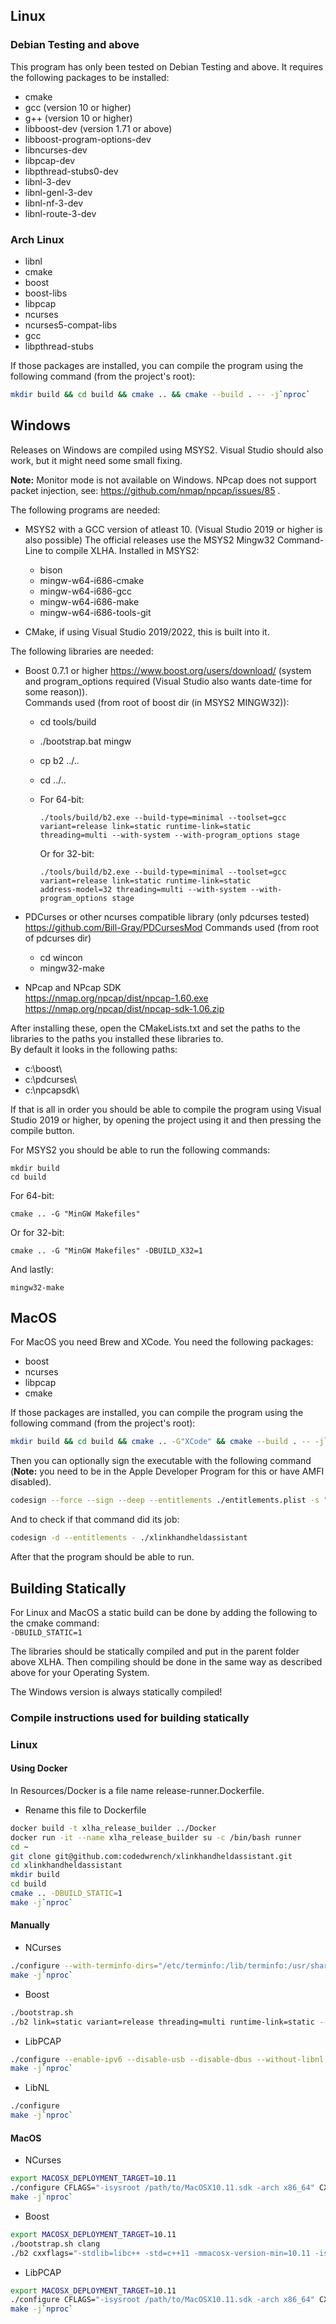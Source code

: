 ## Linux
### Debian Testing and above
This program has only been tested on Debian Testing and above.
It requires the following packages to be installed:
- cmake
- gcc (version 10 or higher)
- g++ (version 10 or higher)
- libboost-dev (version 1.71 or above)
- libboost-program-options-dev
- libncurses-dev
- libpcap-dev
- libpthread-stubs0-dev
- libnl-3-dev
- libnl-genl-3-dev
- libnl-nf-3-dev
- libnl-route-3-dev

### Arch Linux
- libnl
- cmake
- boost
- boost-libs
- libpcap
- ncurses
- ncurses5-compat-libs
- gcc
- libpthread-stubs

If those packages are installed, you can compile the program using the following command (from the project's root):
```bash
mkdir build && cd build && cmake .. && cmake --build . -- -j`nproc`
``` 

## Windows
Releases on Windows are compiled using MSYS2. Visual Studio should also work, but it might need some small fixing.

**Note:** Monitor mode is not available on Windows. NPcap does not support packet injection, see: https://github.com/nmap/npcap/issues/85 .

The following programs are needed:
- MSYS2 with a GCC version of atleast 10. (Visual Studio 2019 or higher is also possible) 
  The official releases use the MSYS2 Mingw32 Command-Line to compile XLHA. 
  Installed in MSYS2:
  - bison
  - mingw-w64-i686-cmake
  - mingw-w64-i686-gcc
  - mingw-w64-i686-make
  - mingw-w64-i686-tools-git

- CMake, if using Visual Studio 2019/2022, this is built into it.

The following libraries are needed:
- Boost 0.7.1 or higher https://www.boost.org/users/download/ (system and program_options required 
  (Visual Studio also wants date-time for some reason)).  
  Commands used (from root of boost dir (in MSYS2 MINGW32)): 
  - cd tools/build
  - ./bootstrap.bat mingw
  - cp b2 ../..
  - cd ../..
  - For 64-bit:
    ```
    ./tools/build/b2.exe --build-type=minimal --toolset=gcc variant=release link=static runtime-link=static
    threading=multi --with-system --with-program_options stage
    ```
    
    Or for 32-bit:
    ```
    ./tools/build/b2.exe --build-type=minimal --toolset=gcc variant=release link=static runtime-link=static
    address-model=32 threading=multi --with-system --with-program_options stage
    ```
    
- PDCurses or other ncurses compatible library (only pdcurses tested) https://github.com/Bill-Gray/PDCursesMod
  Commands used (from root of pdcurses dir)
  - cd wincon
  - mingw32-make
- NPcap and NPcap SDK \
  https://nmap.org/npcap/dist/npcap-1.60.exe \
  https://nmap.org/npcap/dist/npcap-sdk-1.06.zip

After installing these, open the CMakeLists.txt and set the paths to the libraries to the paths you installed these libraries to. \
By default it looks in the following paths:
- c:\boost\
- c:\pdcurses\
- c:\npcapsdk\

If that is all in order you should be able to compile the program using Visual Studio 2019 or higher, by opening the project using it and then pressing the compile button.

For MSYS2 you should be able to run the following commands:
```batch
mkdir build 
cd build 
```

For 64-bit:

```
cmake .. -G "MinGW Makefiles"
```

Or for 32-bit:

```
cmake .. -G "MinGW Makefiles" -DBUILD_X32=1
```

And lastly:

```
mingw32-make
``` 

## MacOS
For MacOS you need Brew and XCode.
You need the following packages:
- boost
- ncurses
- libpcap
- cmake

If those packages are installed, you can compile the program using the following command (from the project's root):
```bash
mkdir build && cd build && cmake .. -G"XCode" && cmake --build . -- -j`nproc`
``` 

Then you can optionally sign the executable with the following command  
(**Note:** you need to be in the Apple Developer
Program for this or have AMFI disabled).

```bash
codesign --force --sign --deep --entitlements ./entitlements.plist -s "NAME-OF-CERT" ./xlinkhandheldassistant
```

And to check if that command did its job:

```bash
codesign -d --entitlements - ./xlinkhandheldassistant
```

After that the program should be able to run.


## Building Statically
For Linux and MacOS a static build can be done by adding the following to the cmake command:  
```-DBUILD_STATIC=1```

The libraries should be statically compiled and put in the parent folder above XLHA.
Then compiling should be done in the same way as described above for your Operating System.

The Windows version is always statically compiled!

### Compile instructions used for building statically

### Linux

#### Using Docker
In Resources/Docker is a file name release-runner.Dockerfile.
- Rename this file to Dockerfile
```bash
docker build -t xlha_release_builder ../Docker
docker run -it --name xlha_release_builder su -c /bin/bash runner
cd ~
git clone git@github.com:codedwrench/xlinkhandheldassistant.git
cd xlinkhandheldassistant
mkdir build
cd build
cmake .. -DBUILD_STATIC=1
make -j`nproc`
```

#### Manually
- NCurses
```bash
./configure --with-terminfo-dirs="/etc/terminfo:/lib/terminfo:/usr/share/terminfo:/usr/lib/terminfo" --without-debug --enable-widec
make -j`nproc`
```

- Boost 
```bash
./bootstrap.sh 
./b2 link=static variant=release threading=multi runtime-link=static --with-system --with-program_options
```

- LibPCAP 
```bash
./configure --enable-ipv6 --disable-usb --disable-dbus --without-libnl --disable-universal
make -j`nproc`
```

- LibNL 
```bash
./configure
make -j`nproc`
```

#### MacOS

- NCurses
```bash
export MACOSX_DEPLOYMENT_TARGET=10.11
./configure CFLAGS="-isysroot /path/to/MacOSX10.11.sdk -arch x86_64" CXXFLAGS="-isysroot /path/to/MacOSX10.11.sdk -arch x86_64" --with-terminfo-dirs="/etc/terminfo:/lib/terminfo:/usr/share/terminfo:/usr/lib/terminfo" --without-debug --enable-widec
make -j`nproc`
```

- Boost 
```bash
export MACOSX_DEPLOYMENT_TARGET=10.11
./bootstrap.sh clang
./b2 cxxflags="-stdlib=libc++ -std=c++11 -mmacosx-version-min=10.11 -isysroot /path/to/MacOSX10.11.sdk"  link=static variant=release threading=multi runtime-link=static --with-system --with-program_options
```

- LibPCAP 
```bash
export MACOSX_DEPLOYMENT_TARGET=10.11
./configure CFLAGS="-isysroot /path/to/MacOSX10.11.sdk -arch x86_64" CXXFLAGS="-isysroot /path/to/MacOSX10.11.sdk -arch x86_64" --enable-ipv6 --disable-usb --disable-dbus --without-libnl --disable-universal
make -j`nproc`
```
